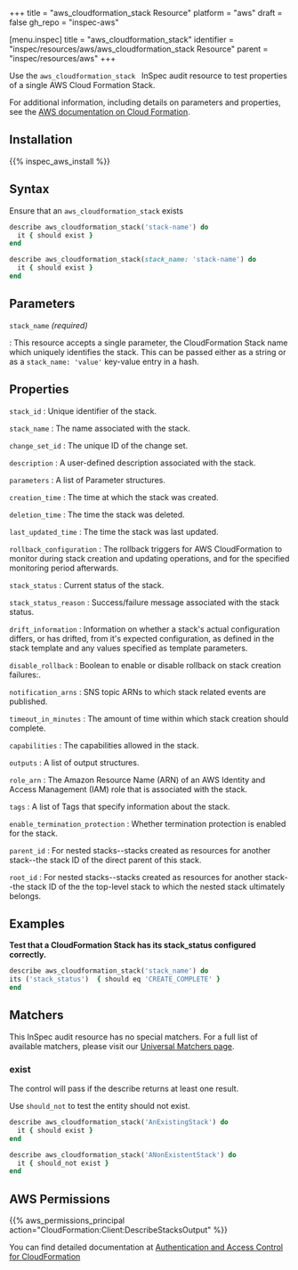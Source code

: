 +++
title = "aws_cloudformation_stack Resource"
platform = "aws"
draft = false
gh_repo = "inspec-aws"

[menu.inspec]
title = "aws_cloudformation_stack"
identifier = "inspec/resources/aws/aws_cloudformation_stack Resource"
parent = "inspec/resources/aws"
+++

Use the `aws_cloudformation_stack ` InSpec audit resource to test properties of a single AWS Cloud Formation Stack.

For additional information, including details on parameters and properties, see the [AWS documentation on Cloud Formation](https://docs.aws.amazon.com/AWSCloudFormation/latest/APIReference/Welcome.html).

## Installation

{{% inspec_aws_install %}}

## Syntax

Ensure that an `aws_cloudformation_stack` exists

```ruby
describe aws_cloudformation_stack('stack-name') do
  it { should exist }
end
```

```ruby
describe aws_cloudformation_stack(stack_name: 'stack-name') do
  it { should exist }
end
```

## Parameters

`stack_name` _(required)_

: This resource accepts a single parameter, the CloudFormation Stack name which uniquely identifies the stack. 
  This can be passed either as a string or as a `stack_name: 'value'` key-value entry in a hash.

## Properties

`stack_id`
: Unique identifier of the stack.

`stack_name`
: The name associated with the stack.

`change_set_id`
: The unique ID of the change set.

`description`
: A user-defined description associated with the stack.

`parameters`
: A list of Parameter structures.

`creation_time`
: The time at which the stack was created.

`deletion_time`
: The time the stack was deleted.

`last_updated_time`
: The time the stack was last updated.

`rollback_configuration`
: The rollback triggers for AWS CloudFormation to monitor during stack creation and updating operations, and for the specified monitoring period afterwards.

`stack_status`
: Current status of the stack.

`stack_status_reason`
: Success/failure message associated with the stack status.

`drift_information`
: Information on whether a stack's actual configuration differs, or has drifted, from it's expected configuration, as defined in the stack template and any values specified as template parameters.

`disable_rollback`
: Boolean to enable or disable rollback on stack creation failures:.

`notification_arns`
: SNS topic ARNs to which stack related events are published.

`timeout_in_minutes`
: The amount of time within which stack creation should complete.

`capabilities`
: The capabilities allowed in the stack.

`outputs`
: A list of output structures.

`role_arn`
: The Amazon Resource Name (ARN) of an AWS Identity and Access Management (IAM) role that is associated with the stack.

`tags`
: A list of Tags that specify information about the stack.

`enable_termination_protection`
: Whether termination protection is enabled for the stack.

`parent_id`
: For nested stacks--stacks created as resources for another stack--the stack ID of the direct parent of this stack.

`root_id`
: For nested stacks--stacks created as resources for another stack--the stack ID of the the top-level stack to which the nested stack ultimately belongs.

## Examples

**Test that a CloudFormation Stack has its stack_status configured correctly.**

```ruby
describe aws_cloudformation_stack('stack_name') do
its ('stack_status')  { should eq 'CREATE_COMPLETE' }
end
```

## Matchers

This InSpec audit resource has no special matchers. For a full list of available matchers, please visit our [Universal Matchers page](https://www.inspec.io/docs/reference/matchers/).

### exist

The control will pass if the describe returns at least one result.

Use `should_not` to test the entity should not exist.

```ruby
describe aws_cloudformation_stack('AnExistingStack') do
  it { should exist }
end
```

```ruby
describe aws_cloudformation_stack('ANonExistentStack') do
  it { should_not exist }
end
```

## AWS Permissions

{{% aws_permissions_principal action="CloudFormation:Client:DescribeStacksOutput" %}}

You can find detailed documentation at [Authentication and Access Control for CloudFormation](https://docs.aws.amazon.com/AWSCloudFormation/latest/UserGuide/Welcome.html)
